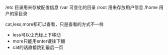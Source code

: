 /etc 目录用来存放配置信息
/var  可变化的目录
/root 用来存放用户信息
/home 用户的家目录

cat,less,more都可以查看，只是查看的方式不一样   
* less可以让光标上下移动
* more只能用enter键往下翻
* cat的话直接跳到最后一页